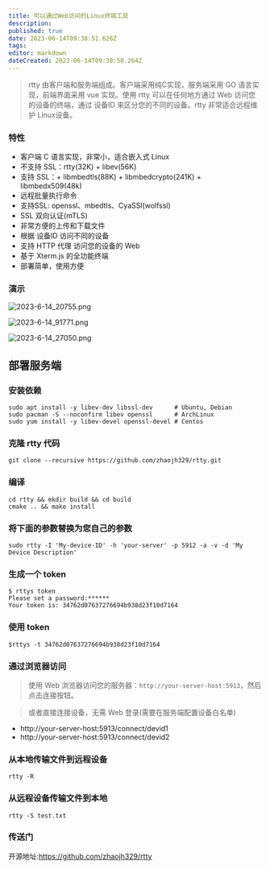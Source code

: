```yaml
---
title: 可以通过Web访问的Linux终端工具
description: 
published: true
date: 2023-06-14T09:38:51.626Z
tags: 
editor: markdown
dateCreated: 2023-06-14T09:38:50.264Z
---
```


> rtty 由客户端和服务端组成。客户端采用纯C实现，服务端采用 GO 语言实现，前端界面采用 vue 实现。使用 rtty 可以在任何地方通过 Web 访问您的设备的终端，通过 设备ID 来区分您的不同的设备。rtty 非常适合远程维护 Linux设备。

### 特性

- 客户端 C 语言实现，非常小，适合嵌入式 Linux
- 不支持 SSL：rtty(32K) + libev(56K)
- 支持 SSL：+ libmbedtls(88K) + libmbedcrypto(241K) + libmbedx509(48k)
- 远程批量执行命令
- 支持SSL: openssl、mbedtls、CyaSSl(wolfssl)
- SSL 双向认证(mTLS)
- 非常方便的上传和下载文件
- 根据 设备ID 访问不同的设备
- 支持 HTTP 代理 访问您的设备的 Web
- 基于 Xterm.js 的全功能终端
- 部署简单，使用方便

### 演示

![2023-6-14_20755.png](/2023-6-14_20755.png)

![2023-6-14_91771.png](/2023-6-14_91771.png)

![2023-6-14_27050.png](/2023-6-14_27050.png)

## 部署服务端

### 安装依赖

```
sudo apt install -y libev-dev libssl-dev      # Ubuntu, Debian    
sudo pacman -S --noconfirm libev openssl      # ArchLinux    
sudo yum install -y libev-devel openssl-devel # Centos  
```

### 克隆 rtty 代码

```
git clone --recursive https://github.com/zhaojh329/rtty.git
```

### 编译

```
cd rtty && mkdir build && cd build    
cmake .. && make install  
```

### 将下面的参数替换为您自己的参数

```
sudo rtty -I 'My-device-ID' -h 'your-server' -p 5912 -a -v -d 'My Device Description'  
```

### 生成一个 token

```
$ rttys token    
Please set a password:******    
Your token is: 34762d07637276694b938d23f10d7164  
```

### 使用 token

```
$rttys -t 34762d07637276694b938d23f10d7164  
```

### 通过浏览器访问

> 使用 Web 浏览器访问您的服务器：`http://your-server-host:5913`，然后点击连接按钮。

> 或者直接连接设备，无需 Web 登录(需要在服务端配置设备白名单)

- http://your-server-host:5913/connect/devid1
- http://your-server-host:5913/connect/devid2

### 从本地传输文件到远程设备

```
rtty -R  
```

### 从远程设备传输文件到本地

```
rtty -S test.txt  
```

### 传送门

开源地址:https://github.com/zhaojh329/rtty